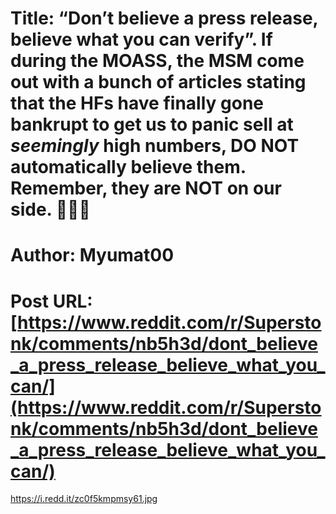 # Title: “Don’t believe a press release, believe what you can verify”. If during the MOASS, the MSM come out with a bunch of articles stating that the HFs have finally gone bankrupt to get us to panic sell at *seemingly* high numbers, DO NOT automatically believe them. Remember, they are NOT on our side. 💎🙌🏼
# Author: Myumat00
# Post URL: [https://www.reddit.com/r/Superstonk/comments/nb5h3d/dont_believe_a_press_release_believe_what_you_can/](https://www.reddit.com/r/Superstonk/comments/nb5h3d/dont_believe_a_press_release_believe_what_you_can/)


https://i.redd.it/zc0f5kmpmsy61.jpg